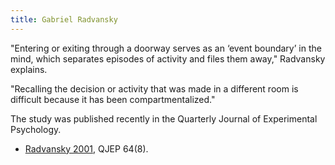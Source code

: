```yaml
---
title: Gabriel Radvansky
---
```

"Entering or exiting through a doorway serves as an ‘event boundary’ in the mind, which separates episodes of activity and files them away," Radvansky explains.

"Recalling the decision or activity that was made in a different room is difficult because it has been compartmentalized."

The study was published recently in the Quarterly Journal of Experimental Psychology.

* [Radvansky 2001](http://freakonomics.com/media/Radvansky%20Krawietz%20&%20Tamplin%202011%20(QJEP)%20(1).pdf), QJEP 64(8).